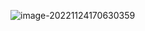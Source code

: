 ![image-20221124170630359](https://hanbabang-1311741789.cos.ap-chengdu.myqcloud.com/Pics/image-20221124170630359.png)

